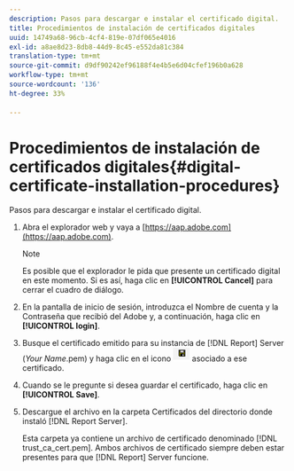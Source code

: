 ```yaml
---
description: Pasos para descargar e instalar el certificado digital.
title: Procedimientos de instalación de certificados digitales
uuid: 14749a68-96cb-4cf4-819e-07df065e4016
exl-id: a8ae8d23-8db8-44d9-8c45-e552da81c384
translation-type: tm+mt
source-git-commit: d9df90242ef96188f4e4b5e6d04cfef196b0a628
workflow-type: tm+mt
source-wordcount: '136'
ht-degree: 33%

---
```


# Procedimientos de instalación de certificados digitales{#digital-certificate-installation-procedures}

Pasos para descargar e instalar el certificado digital.

1. Abra el explorador web y vaya a [https://aap.adobe.com](https://aap.adobe.com).

   >[!NOTE]
   >
   >Es posible que el explorador le pida que presente un certificado digital en este momento. Si es así, haga clic en **[!UICONTROL Cancel]** para cerrar el cuadro de diálogo.

1. En la pantalla de inicio de sesión, introduzca el Nombre de cuenta y la Contraseña que recibió del Adobe y, a continuación, haga clic en **[!UICONTROL login]**.
1. Busque el certificado emitido para su instancia de [!DNL Report] Server (*Your Name*.pem) y haga clic en el icono ![](assets/btn_save_certificatedownload.PNG) asociado a ese certificado.
1. Cuando se le pregunte si desea guardar el certificado, haga clic en **[!UICONTROL Save]**.
1. Descargue el archivo en la carpeta Certificados del directorio donde instaló [!DNL Report Server].

   Esta carpeta ya contiene un archivo de certificado denominado [!DNL trust_ca_cert.pem]. Ambos archivos de certificado siempre deben estar presentes para que [!DNL Report] Server funcione.
